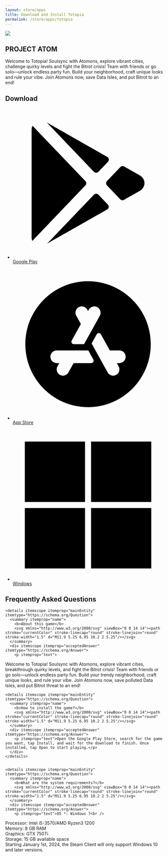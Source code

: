 ```yaml
---
layout: store/apps
title: Download and Install Totopia
permalink: /store/apps/totopia
---
```

<section class="section apps games">
<div class="game-detail module">
<img src="https://play-lh.googleusercontent.com/dvz9yt2IUahRNo478pAsFdcVwZWtw_v7zcDHaGd1EU4ZJ6x6eQCI0uQ9rW23e7-ZPN7yP6SNlEYX5xQ2ZkhADL8=s150-rw"/>
<h2>PROJECT ATOM</h2>
<p>Welcome to Totopia! Soulsync with Atomons, explore vibrant cities, challenge quirky levels and fight the Bitrot crisis! Team with friends or go solo—unlock endless party fun. Build your neighborhood, craft unique looks and rule your vibe. Join Atomons now, save Data Isles, and put Bitrot to an end!</p>
</div>
<div class="game-download">
<h2>Download</h2>
<ul>
<li><a class="button button-rectangle" href="https://play.google.com/store/apps/details?id=com.asia.atom" target="_blank"><p><svg xmlns="http://www.w3.org/2000/svg" viewBox="0 0 24 24"><path d="M 5.4160156 2.328125 L 12.935547 10.158203 C 13.132547 10.363203 13.45925 10.363203 13.65625 10.158203 L 15.179688 8.5742188 C 15.405688 8.3392188 15.354312 7.956875 15.070312 7.796875 C 11.137313 5.571875 6.2620156 2.811125 5.4160156 2.328125 z M 3.140625 2.8476562 C 3.055625 3.0456562 3 3.2629063 3 3.5039062 L 3 20.591797 C 3 20.788797 3.044375 20.970625 3.109375 21.140625 L 11.576172 12.324219 C 11.762172 12.131219 11.762172 11.826813 11.576172 11.632812 L 3.140625 2.8476562 z M 17.443359 9.2578125 C 17.335484 9.2729375 17.233297 9.32375 17.154297 9.40625 L 15.015625 11.632812 C 14.829625 11.825812 14.829625 12.130219 15.015625 12.324219 L 17.134766 14.529297 C 17.292766 14.694297 17.546141 14.729188 17.744141 14.617188 C 19.227141 13.777188 20.226563 13.212891 20.226562 13.212891 C 20.725562 12.909891 21.007 12.443547 21 11.935547 C 20.992 11.439547 20.702609 10.981938 20.224609 10.710938 C 20.163609 10.676937 19.187672 10.124359 17.763672 9.3183594 C 17.664172 9.2623594 17.551234 9.2426875 17.443359 9.2578125 z M 13.296875 13.644531 C 13.165875 13.644531 13.034047 13.696328 12.935547 13.798828 L 5.4746094 21.566406 C 6.7566094 20.837406 11.328781 18.249578 15.050781 16.142578 C 15.334781 15.981578 15.386156 15.599281 15.160156 15.363281 L 13.65625 13.798828 C 13.55775 13.696328 13.427875 13.644531 13.296875 13.644531 z"></path></svg>Google Play</p></a></li>
<li><a class="button button-rectangle" href="https://play.google.com/store/apps/details?id=com.asia.atom" target="_blank"><p><svg xmlns="http://www.w3.org/2000/svg" viewBox="0 0 24 24"><path d="M12,2C6.486,2,2,6.486,2,12s4.486,10,10,10s10-4.486,10-10S17.514,2,12,2z M10.515,6.126 c0.481-0.27,1.091-0.094,1.359,0.389L12,6.741l0.126-0.227c0.268-0.482,0.877-0.658,1.359-0.389 c0.483,0.269,0.657,0.877,0.389,1.359L11.366,12H9.735c-0.295,0-0.481-0.316-0.338-0.574L10.856,8.8l-0.73-1.315 C9.857,7.003,10.031,6.395,10.515,6.126z M9.699,15l-0.825,1.485C8.691,16.814,8.351,17,7.999,17c-0.164,0-0.331-0.04-0.484-0.126 c-0.483-0.269-0.657-0.877-0.389-1.359L7.412,15H7c-0.553,0-1-0.447-1-1s0.447-1,1-1h5.046l0.792,1.426 C12.981,14.684,12.795,15,12.5,15H9.699z M17,15h-0.412l0.286,0.515c0.269,0.482,0.095,1.091-0.389,1.359 C16.332,16.96,16.165,17,16.001,17c-0.352,0-0.692-0.186-0.875-0.515l-2.554-4.597l0.806-1.451c0.147-0.265,0.528-0.265,0.675,0 L15.477,13H17c0.553,0,1,0.447,1,1S17.553,15,17,15z"></path></svg>App Store</p></a></li>
<li><a class="button button-rectangle" href="https://store.steampowered.com/app/3897280/Project_ATOM/" target="_blank"><p><svg xmlns="http://www.w3.org/2000/svg" viewBox="0 0 50 50"><path d="M4 4H24V24H4zM26 4H46V24H26zM4 26H24V46H4zM26 26H46V46H26z"></path></svg>Windows</p></a></li>
</ul>
</div>
<section class="game-faq" itemscope itemtype="https://schema.org/FAQPage">
<h2>Frequently Asked Questions</h2>
    
    <details itemscope itemprop="mainEntity" itemtype="https://schema.org/Question">
      <summary itemprop="name">
        <b>About this game</b>
        <svg xmlns="http://www.w3.org/2000/svg" viewBox="0 0 14 14"><path stroke="currentColor" stroke-linecap="round" stroke-linejoin="round" stroke-width="1.5" d="M11.9 5.25 6.95 10.2 2 5.25"/></svg>
      </summary>
      <div itemscope itemprop="acceptedAnswer" itemtype="https://schema.org/Answer">
        <p itemprop="text">
Welcome to Totopia! Soulsync with Atomons, explore vibrant cities, breakthrough quirky levels, and fight the Bitrot crisis! Team with friends or go solo—unlock endless party fun. Build your trendy neighborhood, craft unique looks, and rule your vibe.
Join Atomons now, save polluted Data Isles, and put Bitrot threat to an end!
</p>
      </div>
    </details>

    <details itemscope itemprop="mainEntity" itemtype="https://schema.org/Question">
      <summary itemprop="name">
        <b>How to install the game?</b>
        <svg xmlns="http://www.w3.org/2000/svg" viewBox="0 0 14 14"><path stroke="currentColor" stroke-linecap="round" stroke-linejoin="round" stroke-width="1.5" d="M11.9 5.25 6.95 10.2 2 5.25"/></svg>
      </summary>
      <div itemscope itemprop="acceptedAnswer" itemtype="https://schema.org/Answer">
        <p itemprop="text">Open the Google Play Store, search for the game you want, tap Install, and wait for the download to finish. Once installed, tap Open to start playing.</p>
      </div>
    </details>


    <details itemscope itemprop="mainEntity" itemtype="https://schema.org/Question">
      <summary itemprop="name">
        <b>What are the system requirements?</b>
        <svg xmlns="http://www.w3.org/2000/svg" viewBox="0 0 14 14"><path stroke="currentColor" stroke-linecap="round" stroke-linejoin="round" stroke-width="1.5" d="M11.9 5.25 6.95 10.2 2 5.25"/></svg>
      </summary>
      <div itemscope itemprop="acceptedAnswer" itemtype="https://schema.org/Answer">
        <p itemprop="text">OS *: Windows 7<br />
Processor: Intel i5-3570/AMD Ryzen3 1200<br />
Memory: 8 GB RAM<br />
Graphics: GTX 750Ti<br />
Storage: 15 GB available space<br />
Starting January 1st, 2024, the Steam Client will only support Windows 10 and later versions.</p>
      </div>
    </details>
</section>